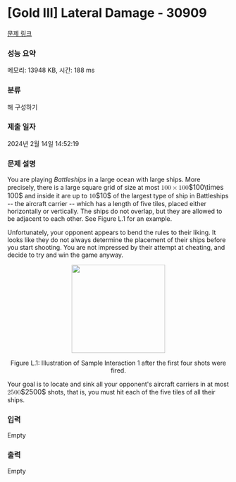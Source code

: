 # [Gold III] Lateral Damage - 30909 

[문제 링크](https://www.acmicpc.net/problem/30909) 

### 성능 요약

메모리: 13948 KB, 시간: 188 ms

### 분류

해 구성하기

### 제출 일자

2024년 2월 14일 14:52:19

### 문제 설명

<p>You are playing <em>Battleships</em> in a large ocean with large ships. More precisely, there is a large square grid of size at most <mjx-container class="MathJax" jax="CHTML" style="font-size: 109%; position: relative;"><mjx-math class="MJX-TEX" aria-hidden="true"><mjx-mn class="mjx-n"><mjx-c class="mjx-c31"></mjx-c><mjx-c class="mjx-c30"></mjx-c><mjx-c class="mjx-c30"></mjx-c></mjx-mn><mjx-mo class="mjx-n" space="3"><mjx-c class="mjx-cD7"></mjx-c></mjx-mo><mjx-mn class="mjx-n" space="3"><mjx-c class="mjx-c31"></mjx-c><mjx-c class="mjx-c30"></mjx-c><mjx-c class="mjx-c30"></mjx-c></mjx-mn></mjx-math><mjx-assistive-mml unselectable="on" display="inline"><math xmlns="http://www.w3.org/1998/Math/MathML"><mn>100</mn><mo>×</mo><mn>100</mn></math></mjx-assistive-mml><span aria-hidden="true" class="no-mathjax mjx-copytext">$100\times 100$</span></mjx-container> and inside it are up to <mjx-container class="MathJax" jax="CHTML" style="font-size: 109%; position: relative;"><mjx-math class="MJX-TEX" aria-hidden="true"><mjx-mn class="mjx-n"><mjx-c class="mjx-c31"></mjx-c><mjx-c class="mjx-c30"></mjx-c></mjx-mn></mjx-math><mjx-assistive-mml unselectable="on" display="inline"><math xmlns="http://www.w3.org/1998/Math/MathML"><mn>10</mn></math></mjx-assistive-mml><span aria-hidden="true" class="no-mathjax mjx-copytext">$10$</span></mjx-container> of the largest type of ship in Battleships -- the aircraft carrier -- which has a length of five tiles, placed either horizontally or vertically. The ships do not overlap, but they are allowed to be adjacent to each other. See Figure L.1 for an example.</p>

<p>Unfortunately, your opponent appears to bend the rules to their liking. It looks like they do not always determine the placement of their ships before you start shooting. You are not impressed by their attempt at cheating, and decide to try and win the game anyway.</p>

<p style="text-align: center;"><img alt="" src="https://upload.acmicpc.net/71987c62-425b-468e-a231-e18db31fbf3e/-/preview/" style="width: 212px; height: 200px;"></p>

<p style="text-align: center;">Figure L.1: Illustration of Sample Interaction 1 after the first four shots were fired.</p>

<p>Your goal is to locate and sink all your opponent's aircraft carriers in at most <mjx-container class="MathJax" jax="CHTML" style="font-size: 109%; position: relative;"><mjx-math class="MJX-TEX" aria-hidden="true"><mjx-mn class="mjx-n"><mjx-c class="mjx-c32"></mjx-c><mjx-c class="mjx-c35"></mjx-c><mjx-c class="mjx-c30"></mjx-c><mjx-c class="mjx-c30"></mjx-c></mjx-mn></mjx-math><mjx-assistive-mml unselectable="on" display="inline"><math xmlns="http://www.w3.org/1998/Math/MathML"><mn>2500</mn></math></mjx-assistive-mml><span aria-hidden="true" class="no-mathjax mjx-copytext">$2500$</span></mjx-container> shots, that is, you must hit each of the five tiles of all their ships.</p>

### 입력 

 Empty

### 출력 

 Empty


